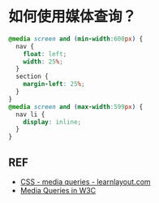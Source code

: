 # 如何使用媒体查询？

```css
@media screen and (min-width:600px) {
  nav {
    float: left;
    width: 25%;
  }
  section {
    margin-left: 25%;
  }
}
@media screen and (max-width:599px) {
  nav li {
    display: inline;
  }
}
```

## REF

- [CSS - media queries - learnlayout.com][learnlayout]
- [Media Queries in W3C][w3c]

[learnlayout]: http://learnlayout.com/media-queries.html
[w3c]: https://www.w3.org/TR/css3-mediaqueries/